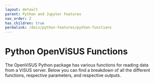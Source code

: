 ```yaml
---
layout: default
parent: Python and Jupyter Features
nav_order: 2
has_children: true
permalink: /docs/python-features/python-functions
---
```


# Python OpenViSUS Functions

The OpenViSUS Python package has various functions for reading data from a ViSUS server. Below you can find a breakdown of all the different functions, respective parameters, and respective outputs.